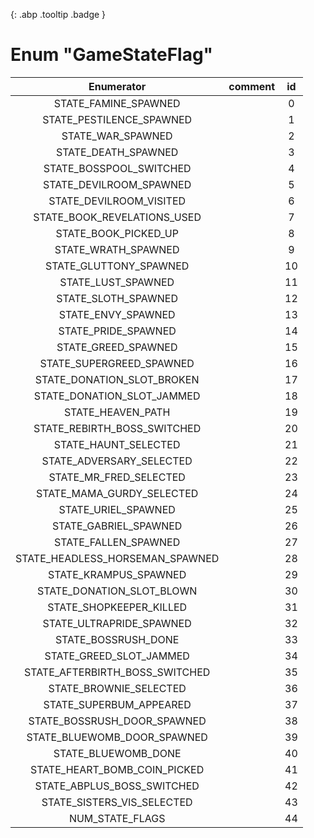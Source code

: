 [ ](#){: .abp .tooltip .badge }
# Enum "GameStateFlag"
|Enumerator|comment|id|
|:--:|:--:|:--:|
| STATE_FAMINE_SPAWNED |  | 0 |
| STATE_PESTILENCE_SPAWNED |  | 1 |
| STATE_WAR_SPAWNED |  | 2 |
| STATE_DEATH_SPAWNED |  | 3 |
| STATE_BOSSPOOL_SWITCHED |  | 4 |
| STATE_DEVILROOM_SPAWNED |  | 5 |
| STATE_DEVILROOM_VISITED |  | 6 |
| STATE_BOOK_REVELATIONS_USED |  | 7 |
| STATE_BOOK_PICKED_UP |  | 8 |
| STATE_WRATH_SPAWNED |  | 9 |
| STATE_GLUTTONY_SPAWNED |  | 10 |
| STATE_LUST_SPAWNED |  | 11 |
| STATE_SLOTH_SPAWNED |  | 12 |
| STATE_ENVY_SPAWNED |  | 13 |
| STATE_PRIDE_SPAWNED |  | 14 |
| STATE_GREED_SPAWNED |  | 15 |
| STATE_SUPERGREED_SPAWNED |  | 16 |
| STATE_DONATION_SLOT_BROKEN |  | 17 |
| STATE_DONATION_SLOT_JAMMED |  | 18 |
| STATE_HEAVEN_PATH |  | 19 |
| STATE_REBIRTH_BOSS_SWITCHED |  | 20 |
| STATE_HAUNT_SELECTED |  | 21 |
| STATE_ADVERSARY_SELECTED |  | 22 |
| STATE_MR_FRED_SELECTED |  | 23 |
| STATE_MAMA_GURDY_SELECTED |  | 24 |
| STATE_URIEL_SPAWNED |  | 25 |
| STATE_GABRIEL_SPAWNED |  | 26 |
| STATE_FALLEN_SPAWNED |  | 27 |
| STATE_HEADLESS_HORSEMAN_SPAWNED |  | 28 |
| STATE_KRAMPUS_SPAWNED |  | 29 |
| STATE_DONATION_SLOT_BLOWN |  | 30 |
| STATE_SHOPKEEPER_KILLED |  | 31 |
| STATE_ULTRAPRIDE_SPAWNED |  | 32 |
| STATE_BOSSRUSH_DONE |  | 33 |
| STATE_GREED_SLOT_JAMMED |  | 34 |
| STATE_AFTERBIRTH_BOSS_SWITCHED |  | 35 |
| STATE_BROWNIE_SELECTED |  | 36 |
| STATE_SUPERBUM_APPEARED |  | 37 |
| STATE_BOSSRUSH_DOOR_SPAWNED |  | 38 |
| STATE_BLUEWOMB_DOOR_SPAWNED |  | 39 |
| STATE_BLUEWOMB_DONE |  | 40 |
| STATE_HEART_BOMB_COIN_PICKED |  | 41 |
| STATE_ABPLUS_BOSS_SWITCHED |  | 42 |
| STATE_SISTERS_VIS_SELECTED |  | 43 |
| NUM_STATE_FLAGS |  | 44 |